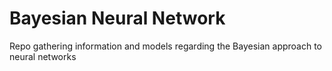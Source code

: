 # Bayesian Neural Network
Repo gathering information and models regarding the Bayesian approach to neural networks
